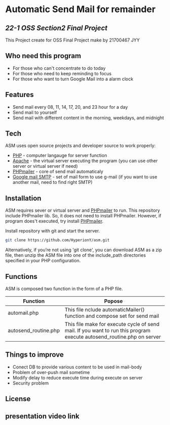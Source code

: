 # Automatic Send Mail for remainder
## _22-1 OSS Section2 Final Project_

This Project create for OSS Final Project
make by 21700467 JYY

## Who need this program

- For those who can't concentrate to do today
- For those who need to keep reminding to focus
- For those who want to turn Google Mail into a alarm clock

## Features

- Send mail every 08, 11, 14, 17, 20, and 23 hour for a day
- Send mail to yourself
- Send mail with different content in the morning, weekdays, and midnight

## Tech

ASM uses open source projects and developer source to work properly:

- [PHP] - computer langauge for server function
- [Apache] - the virtual server executing the program (you can use other server or virtual server if need)
- [PHPmailer] - core of send mail automaticaly
- [Google mail SMTP] - set of mail form to use g-mail (if you want to use another mail, need to find right SMTP)

## Installation

ASM requires sever or virtual server and [PHPmailer] to run.
This repository include PHPmailer lib. So, it does not need to install PHPmailer.
However, if program does't executed, try install [PHPmailer].

Install repository with git and start the server.

```sh
git clone https://github.com/HyperionY/asm.git
```

Alternatively, if you’re not using 'git clone', you
can download ASM as a zip file, then unzip the ASM file into one of the include_path directories specified in your PHP configuration.

## Functions

ASM is composed two function in the form of a PHP file.

| Function | Popose |
| ------ | ------ |
| automail.php | This file nclude automaticMailer() function and compose set for send mail  |
| autosend_routine.php | This file make for execute cycle of send mail. If you want to run this program execute autosend_routine.php on server |

## Things to improve

- Conect DB to provide various content to be used in mail-body
- Problem of over-push mail sometime
- Modify delay to reduce execute time during execute on server
- Security problem

## License

## presentation video link


[//]: # 
   [PHP]: <https://www.php.net/>
   [Apache]: <https://httpd.apache.org/>
   [PHPmailer]: <https://github.com/PHPMailer/PHPMailer>
   [Google mail SMTP]: <https://support.google.com/mail/answer/7126229?hl=en>


